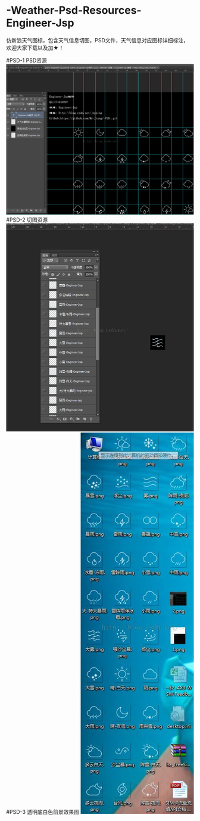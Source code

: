 # -Weather-Psd-Resources- Engineer-Jsp 


仿新浪天气图标，包含天气信息切图，PSD文件，天气信息对应图标详细标注，欢迎大家下载以及加★！


#PSD-1 PSD资源
![image](https://github.com/Mr-Jiang/-PSD-/blob/master/PSD-img-commit/PSD_1.png)
#PSD-2 切图资源
![image](https://github.com/Mr-Jiang/-PSD-/blob/master/PSD-img-commit/PSD_2.png)
#PSD-3 透明底白色前景效果图
![image](https://github.com/Mr-Jiang/-PSD-/blob/master/PSD-img-commit/PSD_3.jpg)
